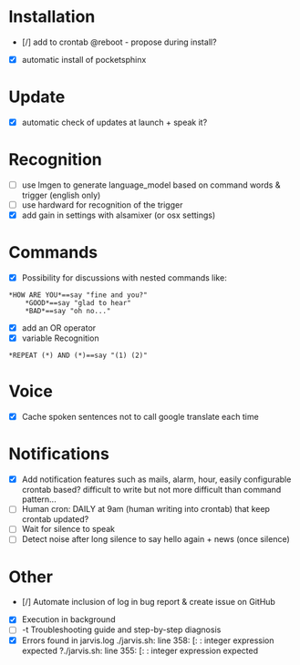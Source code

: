 # Installation

- [/] add to crontab @reboot - propose during install?
- [X] automatic install of pocketsphinx

# Update

- [X] automatic check of updates at launch + speak it?

# Recognition

- [ ] use lmgen to generate language_model based on command words & trigger (english only)
- [ ] use hardward for recognition of the trigger
- [X] add gain in settings with alsamixer (or osx settings)

# Commands 

- [X] Possibility for discussions with nested commands like:
```
*HOW ARE YOU*==say "fine and you?"
	*GOOD*==say "glad to hear"
	*BAD*==say "oh no..."
```
- [X] add an OR operator
- [X] variable Recognition
```
*REPEAT (*) AND (*)==say "(1) (2)"
```

# Voice

- [X] Cache spoken sentences not to call google translate each time

# Notifications

- [X] Add notification features such as mails, alarm, hour, easily configurable
	crontab based? difficult to write but not more difficult than command pattern...
- [ ] Human cron: DAILY at 9am (human writing into crontab) that keep crontab updated?
- [ ] Wait for silence to speak
- [ ] Detect noise after long silence to say hello again + news (once silence)

# Other

- [/] Automate inclusion of log in bug report & create issue on GitHub
- [X] Execution in background
- [ ] -t Troubleshooting guide and step-by-step diagnosis
- [X] Errors found in jarvis.log
    ./jarvis.sh: line 358: [: : integer expression expected
    ?./jarvis.sh: line 355: [: : integer expression expected
